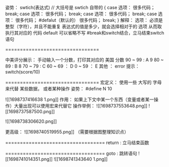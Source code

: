 姿势：
	swtich(表达式)   // 大括号是 swtich 自带的
	{
		case 选项：
				很多代码；
				break;
		case 选项：
				很多代码；
				break;
		case 选项：
				很多代码；
				break;
		case 选项：
				很多代码；
		#defalut（默认的）
					很多代码；
					break;
	}
解释：
		选项： 必须是整型（字符），并且不能重复
		表达式的值是多少，就会选择相对于的 选项 从而取执行其对应的 代码
		default 可以省略不写
#break和switch结合，立马结束switch语句

================================

中美评分展示：
	手动输入一个分数，打印其对应的 美国 分数 
		90 ~ 99     :    A         9
		80 ~ 89     :    B         8
		70 ~ 79     :    C 
		60 ~ 69     ：   D 
		0 ~ 59      ：   E 
		其他        ：   error
		提示：switch(score/10)


================================
宏定义： 使用一些 大写的 字母 来代替 某些数据， 或者某种操作
	姿势：
	#define N 10

![[1698737416638 1.png]]
作用：
	如果上下文中某一个东西（变量或者某一操作）大量出现可以使用宏来代替它
操作举例：
![[1698737553648.png]]
![[1698737587500.png]]



![[1698738306620.png]]

更高级：
![[1698740519955.png]]
（需要根据图整理知识点）


==================================
return :
		立马结束函数

==================================
goto : 跳转语句
		![[1698741014351.png]]
![[1698741343640 1.png]]

